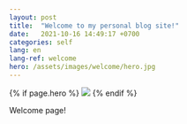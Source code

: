 ```yaml
---
layout: post
title:  "Welcome to my personal blog site!"
date:   2021-10-16 14:49:17 +0700
categories: self
lang: en
lang-ref: welcome
hero: /assets/images/welcome/hero.jpg
---
```

{% if page.hero %}
<img src="{{page.hero}}">
{% endif %}

Welcome page!
